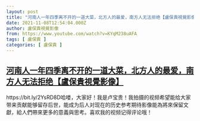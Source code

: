 ```yaml
---
layout: post
title: "河南人一年四季离不开的一道大菜，北方人的最爱，南方人无法拒绝【盧保貴視覺影像】"
date: 2021-11-08T12:54:04.000Z
author: 盧保貴視覺影像
from: https://www.youtube.com/watch?v=KYqM238uAFA
tags: [ 盧保貴 ]
categories: [ 盧保貴 ]
---
```

<!--1636376044000-->
[河南人一年四季离不开的一道大菜，北方人的最爱，南方人无法拒绝【盧保貴視覺影像】](https://www.youtube.com/watch?v=KYqM238uAFA)
------

<div>
https://bit.ly/2YsRD8D哈喽，大家好！我是卢宝贵！我拍摄的视频希望能给大家带来贡献能够留存后世，能成为后人对现在的历史参考期待影像能為將來保留文獻，給人們帶來更多的意義與思考。喜欢我的视频记得评论哦！
</div>
